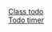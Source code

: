 <a href="https://kata-todo-app-two.vercel.app/">Class todo</a><br>
<a href="https://kata-todo-app-timer.vercel.app/">Todo timer</a>
